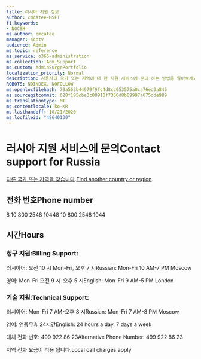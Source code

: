 ```yaml
---
title: 러시아 지원 정보
author: cmcatee-MSFT
f1.keywords:
- NOCSH
ms.author: cmcatee
manager: scotv
audience: Admin
ms.topic: reference
ms.service: o365-administration
ms.collection: Adm_Support
ms.custom: AdminSurgePortfolio
localization_priority: Normal
description: 사용자의 국가 또는 지역에 대 한 지원 서비스에 문의 하는 방법을 알아보세요.
ROBOTS: NOINDEX, NOFOLLOW
ms.openlocfilehash: 79a563b44979f9fc4d8cc053575a0ca76ed3a846
ms.sourcegitcommit: 628f195cbe3c00910f7350d8b09997a675dde989
ms.translationtype: MT
ms.contentlocale: ko-KR
ms.lasthandoff: 10/21/2020
ms.locfileid: "48640130"
---
```

# <a name="contact-support-for-russia"></a><span data-ttu-id="634e7-103">러시아 지원 서비스에 문의</span><span class="sxs-lookup"><span data-stu-id="634e7-103">Contact support for Russia</span></span>

<span data-ttu-id="634e7-104">[다른 국가 또는 지역을 찾습니다](../contact-support-for-business-products.md).</span><span class="sxs-lookup"><span data-stu-id="634e7-104">[Find another country or region](../contact-support-for-business-products.md).</span></span>

## <a name="phone-number"></a><span data-ttu-id="634e7-105">전화 번호</span><span class="sxs-lookup"><span data-stu-id="634e7-105">Phone number</span></span>
<span data-ttu-id="634e7-106">8 10 800 2548 1044</span><span class="sxs-lookup"><span data-stu-id="634e7-106">8 10 800 2548 1044</span></span>

## <a name="hours"></a><span data-ttu-id="634e7-107">시간</span><span class="sxs-lookup"><span data-stu-id="634e7-107">Hours</span></span>
### <a name="billing-support"></a><span data-ttu-id="634e7-108">청구 지원:</span><span class="sxs-lookup"><span data-stu-id="634e7-108">Billing Support:</span></span>

<span data-ttu-id="634e7-109">러시아어: 오전 10 시 Mon-Fri, 오후 7 시</span><span class="sxs-lookup"><span data-stu-id="634e7-109">Russian: Mon-Fri 10 AM-7 PM Moscow</span></span>

<span data-ttu-id="634e7-110">영어: Mon-Fri 오전 9 시-오후 5 시</span><span class="sxs-lookup"><span data-stu-id="634e7-110">English: Mon-Fri 9 AM-5 PM London</span></span>

### <a name="technical-support"></a><span data-ttu-id="634e7-111">기술 지원:</span><span class="sxs-lookup"><span data-stu-id="634e7-111">Technical Support:</span></span>

<span data-ttu-id="634e7-112">러시아어: Mon-Fri 7 AM-오후 8 시</span><span class="sxs-lookup"><span data-stu-id="634e7-112">Russian: Mon-Fri 7 AM-8 PM Moscow</span></span>

<span data-ttu-id="634e7-113">영어: 연중무휴 24시간</span><span class="sxs-lookup"><span data-stu-id="634e7-113">English: 24 hours a day, 7 days a week</span></span>

<span data-ttu-id="634e7-114">대체 전화 번호: 499 922 86 23</span><span class="sxs-lookup"><span data-stu-id="634e7-114">Alternative Phone Number: 499 922 86 23</span></span>

<span data-ttu-id="634e7-115">지역 전화 요금이 적용 됩니다.</span><span class="sxs-lookup"><span data-stu-id="634e7-115">Local call charges apply</span></span>
